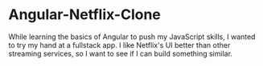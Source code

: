 # Angular-Netflix-Clone
While learning the basics of Angular to push my JavaScript skills, I wanted to try my hand at a fullstack app. I like Netflix's UI better than other streaming services, so I want to see if I can build something similar. 
